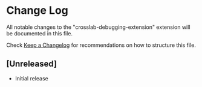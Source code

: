 # Change Log

All notable changes to the "crosslab-debugging-extension" extension will be documented in this file.

Check [Keep a Changelog](http://keepachangelog.com/) for recommendations on how to structure this file.

## [Unreleased]

- Initial release
